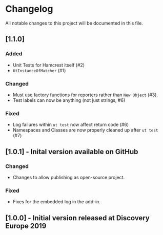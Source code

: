 
# Changelog
All notable changes to this project will be documented in this file.

## [1.1.0]
### Added
 - Unit Tests for Hamcrest itself (#2)
 - `UtInstanceOfMatcher` (#1)

### Changed
 - Must use factory functions for reporters rather than `New Object` (#3).
 - Test labels can now be anything (not just strings, #6)

### Fixed
 - Log failures within `ut test` now affect return code (#6)
 - Namespaces and Classes are now properly cleaned up after `ut test` (#7)

## [1.0.1] - Inital version available on GitHub
### Changed
 - Changes to allow publishing as open-source project.

### Fixed
 - Fixes for the embedded log in the add-in.

## [1.0.0] - Initial version released at Discovery Europe 2019
